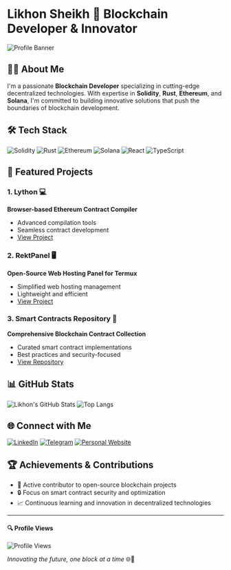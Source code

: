 # Likhon Sheikh 🚀 Blockchain Developer & Innovator

![Profile Banner](https://media.giphy.com/media/ahr4qU7ysRhWRQvNHG/giphy.gif)

## 👨‍💻 About Me

I'm a passionate **Blockchain Developer** specializing in cutting-edge decentralized technologies. With expertise in **Solidity**, **Rust**, **Ethereum**, and **Solana**, I'm committed to building innovative solutions that push the boundaries of blockchain development.

## 🛠️ Tech Stack

![Solidity](https://img.shields.io/badge/Solidity-363636?style=for-the-badge&logo=solidity&logoColor=white)
![Rust](https://img.shields.io/badge/Rust-000000?style=for-the-badge&logo=rust&logoColor=white)
![Ethereum](https://img.shields.io/badge/Ethereum-3C3C3D?style=for-the-badge&logo=Ethereum&logoColor=white)
![Solana](https://img.shields.io/badge/Solana-000000?style=for-the-badge&logo=solana&logoColor=white)
![React](https://img.shields.io/badge/React-61DAFB?style=for-the-badge&logo=react&logoColor=black)
![TypeScript](https://img.shields.io/badge/TypeScript-007ACC?style=for-the-badge&logo=typescript&logoColor=white)

## 🚀 Featured Projects

### 1. Lython 💻
**Browser-based Ethereum Contract Compiler**
- Advanced compilation tools
- Seamless contract development
- [View Project](https://github.com/Livenium/Lython)

### 2. RektPanel 🖥️
**Open-Source Web Hosting Panel for Termux**
- Simplified web hosting management
- Lightweight and efficient
- [View Project](https://github.com/Rekt-Developer/RektPanel)

### 3. Smart Contracts Repository 📜
**Comprehensive Blockchain Contract Collection**
- Curated smart contract implementations
- Best practices and security-focused
- [View Repository](https://github.com/Rekt-Developer/smart-contracts)

## 📊 GitHub Stats

![Likhon's GitHub Stats](https://github-readme-stats.vercel.app/api?username=likhonsh3ikh&show_icons=true&theme=radical)
![Top Langs](https://github-readme-stats.vercel.app/api/top-langs/?username=likhonsh3ikh&layout=compact&theme=radical)

## 🌐 Connect with Me

[![LinkedIn](https://img.shields.io/badge/LinkedIn-0A66C2?style=for-the-badge&logo=linkedin&logoColor=white)](https://www.linkedin.com/in/likhon-sheikh)
[![Telegram](https://img.shields.io/badge/Telegram-2CA5E0?style=for-the-badge&logo=telegram&logoColor=white)](https://t.me/likhondev)
[![Personal Website](https://img.shields.io/badge/Website-000000?style=for-the-badge&logo=About.me&logoColor=white)](https://likhon.dev)

## 🏆 Achievements & Contributions

- 🌟 Active contributor to open-source blockchain projects
- 🔒 Focus on smart contract security and optimization
- 📈 Continuous learning and innovation in decentralized technologies

---

#### 🔍 Profile Views

![Profile Views](https://komarev.com/ghpvc/?username=likhonsh3ikh&style=flat-square)

*Innovating the future, one block at a time* 🌐🔗
